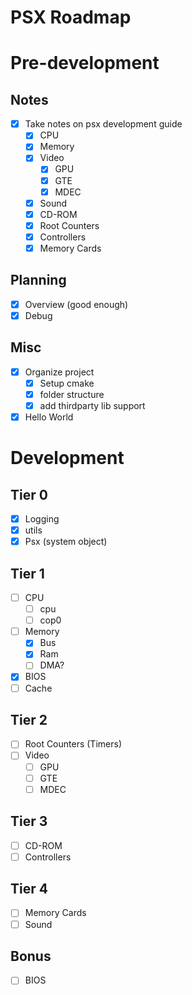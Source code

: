 # PSX Roadmap

# Pre-development
## Notes
- [x] Take notes on psx development guide
    - [x] CPU
    - [x] Memory
    - [x] Video
        - [x] GPU
        - [x] GTE
        - [x] MDEC
    - [x] Sound
    - [x] CD-ROM
    - [x] Root Counters
    - [x] Controllers
    - [x] Memory Cards

## Planning
- [x] Overview (good enough)
- [x] Debug

## Misc
- [x] Organize project
    - [x] Setup cmake
    - [x] folder structure
    - [x] add thirdparty lib support
- [x] Hello World

# Development
## Tier 0
- [x] Logging
- [x] utils
- [x] Psx (system object)

## Tier 1
- [ ] CPU
    - [ ] cpu
    - [ ] cop0
- [ ] Memory
    - [x] Bus
    - [x] Ram
    - [ ] DMA?
- [x] BIOS
- [ ] Cache

## Tier 2
- [ ] Root Counters (Timers)
- [ ] Video
    - [ ] GPU
    - [ ] GTE
    - [ ] MDEC

## Tier 3
- [ ] CD-ROM
- [ ] Controllers

## Tier 4
- [ ] Memory Cards
- [ ] Sound

## Bonus
- [ ] BIOS


